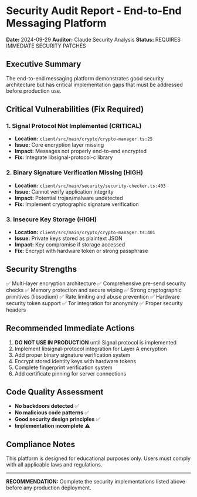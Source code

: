 # Security Audit Report - End-to-End Messaging Platform

**Date:** 2024-09-29
**Auditor:** Claude Security Analysis
**Status:** REQUIRES IMMEDIATE SECURITY PATCHES

## Executive Summary

The end-to-end messaging platform demonstrates good security architecture but has critical implementation gaps that must be addressed before production use.

## Critical Vulnerabilities (Fix Required)

### 1. Signal Protocol Not Implemented (CRITICAL)
- **Location:** `client/src/main/crypto/crypto-manager.ts:25`
- **Issue:** Core encryption layer missing
- **Impact:** Messages not properly end-to-end encrypted
- **Fix:** Integrate libsignal-protocol-c library

### 2. Binary Signature Verification Missing (HIGH)
- **Location:** `client/src/main/security/security-checker.ts:403`
- **Issue:** Cannot verify application integrity
- **Impact:** Potential trojan/malware undetected
- **Fix:** Implement cryptographic signature verification

### 3. Insecure Key Storage (HIGH)
- **Location:** `client/src/main/crypto/crypto-manager.ts:401`
- **Issue:** Private keys stored as plaintext JSON
- **Impact:** Key compromise if storage accessed
- **Fix:** Encrypt with hardware token or strong passphrase

## Security Strengths

✅ Multi-layer encryption architecture
✅ Comprehensive pre-send security checks
✅ Memory protection and secure wiping
✅ Strong cryptographic primitives (libsodium)
✅ Rate limiting and abuse prevention
✅ Hardware security token support
✅ Tor integration for anonymity
✅ Proper security headers

## Recommended Immediate Actions

1. **DO NOT USE IN PRODUCTION** until Signal protocol is implemented
2. Implement libsignal-protocol integration for Layer A encryption
3. Add proper binary signature verification system
4. Encrypt stored identity keys with hardware tokens
5. Complete fingerprint verification system
6. Add certificate pinning for server connections

## Code Quality Assessment

- **No backdoors detected** ✅
- **No malicious code patterns** ✅
- **Good security design principles** ✅
- **Implementation incomplete** ⚠️

## Compliance Notes

This platform is designed for educational purposes only. Users must comply with all applicable laws and regulations.

---

**RECOMMENDATION:** Complete the security implementations listed above before any production deployment.